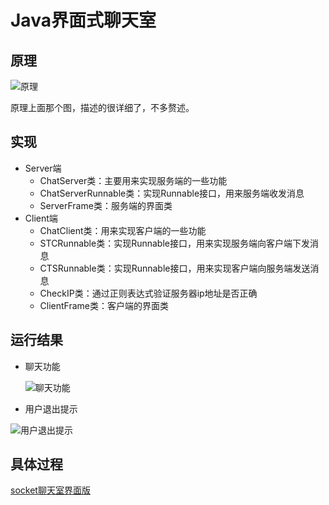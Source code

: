 # Java界面式聊天室

## 原理

![原理](https://meethigher.top/blog/2020/chat-room/服务端与客户端交互过程图.png)

原理上面那个图，描述的很详细了，不多赘述。

## 实现

* Server端
  * ChatServer类：主要用来实现服务端的一些功能
  * ChatServerRunnable类：实现Runnable接口，用来服务端收发消息
  * ServerFrame类：服务端的界面类
* Client端
  * ChatClient类：用来实现客户端的一些功能
  * STCRunnable类：实现Runnable接口，用来实现服务端向客户端下发消息
  * CTSRunnable类：实现Runnable接口，用来实现客户端向服务端发送消息
  * CheckIP类：通过正则表达式验证服务器ip地址是否正确
  * ClientFrame类：客户端的界面类

## 运行结果

* 聊天功能

  ![聊天功能](https://meethigher.top/blog/2020/chat-room-updraded-version/chat.png)

* 用户退出提示 

![用户退出提示](https://meethigher.top/blog/2020/chat-room-updraded-version/exit.png )

## 具体过程

[socket聊天室界面版]( https://meethigher.top/blog/2020/chat-room-updraded-version/ )

